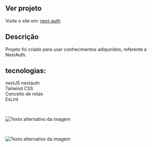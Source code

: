 ## Ver projeto

Visite o site em: [next-auth](https://nextauth-2023.vercel.app/)


## Descrição

Projeto foi criado para usar conhecimentos adiquiridos, referente a NextAuth.

## tecnologias:
nextJS
nextauth<br>
Tailwind CSS<br>
Conceito de rotas<br>
EsLint<br>

<br>

<Image
  src="./public/nextauth.png"
  alt="Texto alternativo da imagem"
  width={500}
  height={500}
/>

<br>

<Image
  src="./public/nextauthHome.png"
  alt="Texto alternativo da imagem"
  width={500}
  height={500}
/>
